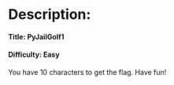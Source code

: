 # Description:

#### Title: PyJailGolf1
#### Difficulty: Easy

You have 10 characters to get the flag. Have fun!
